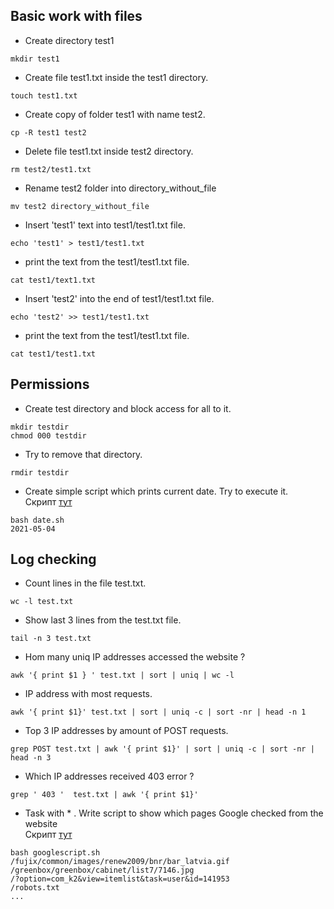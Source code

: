 ## Basic work with files

-    Create directory test1    
```      
mkdir test1       
```  
- Create file test1.txt inside the test1 directory.  
``` 
touch test1.txt  
```   
-    Create copy of folder test1 with name test2.   
``` 
cp -R test1 test2  
```    
-    Delete file test1.txt inside test2 directory.  
```  
rm test2/test1.txt  
```    
-    Rename test2 folder into directory_without_file
```  
mv test2 directory_without_file  
```  
-    Insert 'test1' text into test1/test1.txt file.  
``` 
echo 'test1' > test1/test1.txt  
```  
-    print the text from the test1/test1.txt file.
```  
cat test1/text1.txt
```    
-    Insert 'test2' into the end of test1/test1.txt file.  
```  
echo 'test2' >> test1/test1.txt  
```
-    print the text from the test1/test1.txt file.
```  
cat test1/test1.txt  
```   
## Permissions

-   Create test directory and block access for all to it.
```  
mkdir testdir      
chmod 000 testdir  
```  
-   Try to remove that directory.
``` 
rmdir testdir  
```  

-    Create simple script which prints current date. Try to execute it.  
Скрипт [тут](https://github.com/denysrad/test_ggs/blob/main/date.sh)    
```console      
bash date.sh
2021-05-04
```    

## Log checking

-  Count lines in the file test.txt.
```   
wc -l test.txt   
```  

- Show last 3 lines from the test.txt file. 
```  
tail -n 3 test.txt  
```  

-  Hom many uniq IP addresses accessed the website ? 
```  
awk '{ print $1 } ' test.txt | sort | uniq | wc -l  
```  

-  IP address with most requests.  
```  
awk '{ print $1}' test.txt | sort | uniq -c | sort -nr | head -n 1  
```  

-  Top 3 IP addresses by amount of POST requests.
```  
grep POST test.txt | awk '{ print $1}' | sort | uniq -c | sort -nr | head -n 3  
```

-  Which IP addresses received 403 error ? 
```  
grep ' 403 '  test.txt | awk '{ print $1}'
```

- Task with * . Write script to show which pages Google checked from the website  
Скрипт [тут](https://github.com/denysrad/test_ggs/blob/main/googlescript.sh)  
```console
bash googlescript.sh  
/fujix/common/images/renew2009/bnr/bar_latvia.gif  
/greenbox/greenbox/cabinet/list7/7146.jpg  
/?option=com_k2&view=itemlist&task=user&id=141953  
/robots.txt  
...
```
 
